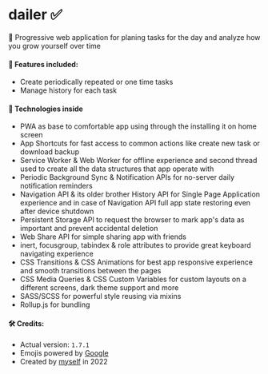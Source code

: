 # dailer ✅

📑 Progressive web application for planing tasks for the day and analyze how you grow yourself over time

#### 📝 Features included:
- Create periodically repeated or one time tasks
- Manage history for each task

#### 🔬 Technologies inside
- PWA as base to comfortable app using through the installing it on home screen
- App Shortcuts for fast access to common actions like create new task or download backup
- Service Worker & Web Worker for offline experience and second thread used to create all the data structures that app operate with
- Periodic Background Sync & Notification APIs for no-server daily notification reminders
- Navigation API & its older brother History API for Single Page Application experience and in case of Navigation API full app state restoring even after device shutdown
- Persistent Storage API to request the browser to mark app's data as important and prevent accidental deletion
- Web Share API for simple sharing app with friends
- inert, focusgroup, tabindex & role attributes to provide great keyboard navigating experience
- CSS Transitions & CSS Animations for best app responsive experience and smooth transitions between the pages
- CSS Media Queries & CSS Custom Variables for custom layouts on a different screens, dark theme support and more
- SASS/SCSS for powerful style reusing via mixins
- Rollup.js for bundling

#### 🛠️ Credits:
- Actual version: `1.7.1`
- Emojis powered by [Google](https://github.com/googlefonts/noto-emoji/)
- Created by [myself](https://github.com/lr0pb/) in 2022
